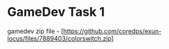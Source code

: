 # GameDev Task 1
gamedev zip file - [https://github.com/coredps/exun-locus/files/7889403/colorswitch.zip]
